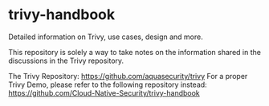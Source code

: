 # trivy-handbook
Detailed information on Trivy, use cases, design and more.

This repository is solely a way to take notes on the information shared in the discussions in the Trivy repository.

The Trivy Repository: https://github.com/aquasecurity/trivy
For a proper Trivy Demo, please refer to the following repository instead: https://github.com/Cloud-Native-Security/trivy-handbook
